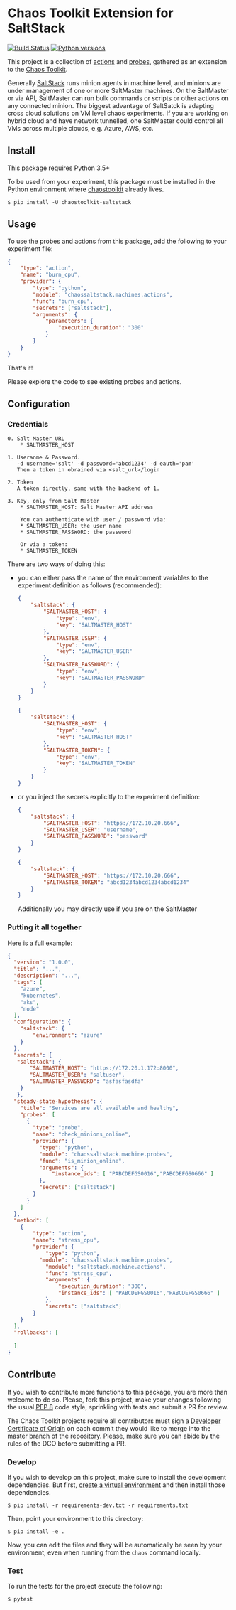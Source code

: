 # Chaos Toolkit Extension for SaltStack

[![Build Status](https://travis-ci.org/chaostoolkit-incubator/chaostoolkit-saltstack.svg?branch=master)](https://travis-ci.org/chaostoolkit-incubator/chaostoolkit-saltstack)
[![Python versions](https://img.shields.io/pypi/pyversions/chaostoolkit-saltstack.svg)](https://www.python.org/)

This project is a collection of [actions][] and [probes][], gathered as an
extension to the [Chaos Toolkit][chaostoolkit]. 

[actions]: http://chaostoolkit.org/reference/api/experiment/#action
[probes]: http://chaostoolkit.org/reference/api/experiment/#probe
[chaostoolkit]: http://chaostoolkit.org
[saltstack]: https://www.saltstack.com/

Generally [SaltStack][saltstack] runs minion agents in machine level, and minions are under management of one or more SaltMaster machines.
On the SaltMaster or via API, SaltMaster can run bulk commands or scripts or other actions on any connected minion.
The biggest advantage of SaltSatck is adapting cross cloud solutions on VM level chaos experiments.
If you are working on hybrid cloud and have network tunnelled, one SaltMaster could control all VMs across multiple clouds, e.g. Azure, AWS, etc.

## Install

This package requires Python 3.5+

To be used from your experiment, this package must be installed in the Python
environment where [chaostoolkit][] already lives.

```
$ pip install -U chaostoolkit-saltstack
```


## Usage

To use the probes and actions from this package, add the following to your
experiment file:

```json
{
    "type": "action",
    "name": "burn_cpu",
    "provider": {
        "type": "python",
        "module": "chaossaltstack.machines.actions",
        "func": "burn_cpu",
        "secrets": ["saltstack"],
        "arguments": {
            "parameters": {
                "execution_duration": "300"
            }
        }
    }
}
```

That's it!

Please explore the code to see existing probes and actions.



## Configuration

### Credentials
    0. Salt Master URL
        * SALTMASTER_HOST

    1. Useranme & Password.
       -d username='salt' -d password='abcd1234' -d eauth='pam'
       Then a token in obrained via <salt_url>/login

    2. Token
       A token directly, same with the backend of 1.

    3. Key, only from Salt Master
        * SALTMASTER_HOST: Salt Master API address

        You can authenticate with user / password via:
        * SALTMASTER_USER: the user name
        * SALTMASTER_PASSWORD: the password

        Or via a token:
        * SALTMASTER_TOKEN


There are two ways of doing this:

* you can either pass the name of the environment variables to the experiment definition as follows (recommended):

    ```json
    {
        "saltstack": {
            "SALTMASTER_HOST": {
                "type": "env",
                "key": "SALTMASTER_HOST"
            },
            "SALTMASTER_USER": {
                "type": "env",
                "key": "SALTMASTER_USER"
            },
            "SALTMASTER_PASSWORD": {
                "type": "env",
                "key": "SALTMASTER_PASSWORD"
            }
        }
    }
    ```

    ```json
    {
        "saltstack": {
            "SALTMASTER_HOST": {
                "type": "env",
                "key": "SALTMASTER_HOST"
            },
            "SALTMASTER_TOKEN": {
                "type": "env",
                "key": "SALTMASTER_TOKEN"
            }
        }
    }
    ```
    
* or you inject the secrets explicitly to the experiment definition:

    ```json
    {
        "saltstack": {
            "SALTMASTER_HOST": "https://172.10.20.666",
            "SALTMASTER_USER": "username",
            "SALTMASTER_PASSWORD": "password"
        }
    }
    ```

    ```json
    {
        "saltstack": {
            "SALTMASTER_HOST": "https://172.10.20.666",
            "SALTMASTER_TOKEN": "abcd1234abcd1234abcd1234"
        }
    }
    ```
    
    Additionally you may directly use if you are on the SaltMaster


### Putting it all together

Here is a full example:

```json
{
  "version": "1.0.0",
  "title": "...",
  "description": "...",
  "tags": [
    "azure",
    "kubernetes",
	"aks",
	"node"
  ],
  "configuration": {
    "saltstack": {
        "environment": "azure"
	}
  },
  "secrets": {
   "saltstack": {
       "SALTMASTER_HOST": "https://172.20.1.172:8000",
       "SALTMASTER_USER": "saltuser",
       "SALTMASTER_PASSWORD": "asfasfasdfa"
    }
   },
  "steady-state-hypothesis": {
    "title": "Services are all available and healthy",
    "probes": [
      {
        "type": "probe",
        "name": "check_minions_online",
        "provider": {
          "type": "python",
          "module": "chaossaltstack.machine.probes",
          "func": "is_minion_online",
          "arguments": {
              "instance_ids": [ "PABCDEFGS0016","PABCDEFGS0666" ]
          },
          "secrets": ["saltstack"]
        }
      }
    ]
  },
  "method": [
    {
        "type": "action",
        "name": "stress_cpu",
        "provider": {
            "type": "python",
          "module": "chaossaltstack.machine.probes",
            "module": "saltstack.machine.actions",
            "func": "stress_cpu",
            "arguments": {
                "execution_duration": "300",
                "instance_ids": [ "PABCDEFGS0016","PABCDEFGS0666" ]
            },
            "secrets": ["saltstack"]
        }
    }
  ],
  "rollbacks": [
    
  ]
}
```

## Contribute

If you wish to contribute more functions to this package, you are more than
welcome to do so. Please, fork this project, make your changes following the
usual [PEP 8][pep8] code style, sprinkling with tests and submit a PR for
review.

[pep8]: https://pycodestyle.readthedocs.io/en/latest/

The Chaos Toolkit projects require all contributors must sign a
[Developer Certificate of Origin][dco] on each commit they would like to merge
into the master branch of the repository. Please, make sure you can abide by
the rules of the DCO before submitting a PR.

[dco]: https://github.com/probot/dco#how-it-works

### Develop

If you wish to develop on this project, make sure to install the development
dependencies. But first, [create a virtual environment][venv] and then install
those dependencies.

[venv]: http://chaostoolkit.org/reference/usage/install/#create-a-virtual-environment

```console
$ pip install -r requirements-dev.txt -r requirements.txt 
```

Then, point your environment to this directory:

```console
$ pip install -e .
```

Now, you can edit the files and they will be automatically be seen by your
environment, even when running from the `chaos` command locally.

### Test

To run the tests for the project execute the following:

```
$ pytest
```
